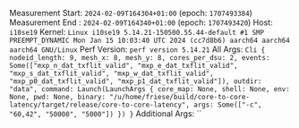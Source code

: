 Measurement Start: `2024-02-09T164304+01:00` (epoch: `1707493384`)
Measurement End  : `2024-02-09T164340+01:00` (epoch: `1707493420`)
Host: `i10se19`
Kernel: `Linux i10se19 5.14.21-150500.55.44-default #1 SMP PREEMPT_DYNAMIC Mon Jan 15 10:03:40 UTC 2024 (cc7d8b6) aarch64 aarch64 aarch64 GNU/Linux`
Perf Version: `perf version 5.14.21`
All Args: `Cli { nodeid_length: 9, mesh_x: 8, mesh_y: 8, cores_per_dsu: 2, events: Some(["mxp_n_dat_txflit_valid", "mxp_e_dat_txflit_valid", "mxp_s_dat_txflit_valid", "mxp_w_dat_txflit_valid", "mxp_p0_dat_txflit_valid", "mxp_p1_dat_txflit_valid"]), outdir: "data", command: Launch(LaunchArgs { core_map: None, shell: None, env: None, pwd: None, binary: "/u/home/friese/build/core-to-core-latency/target/release/core-to-core-latency", args: Some(["-c", "60,42", "50000", "5000"]) }) }`
Additional Args: ``
